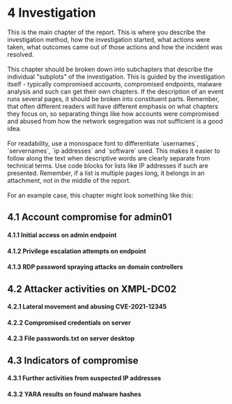 # 4 Investigation

<p class="helper"> This is the main chapter of the report. This is where you describe the investigation method, how the investigation started, what actions were taken, what outcomes came out of those actions and how the incident was resolved.<br>
<br>
This chapter should be broken down into subchapters that describe the individual "subplots" of the investigation. This is guided by the investigation itself - typically compromised accounts, compromised endpoints, malware analysis and such can get their own chapters. If the description of an event runs several pages, it should be broken into constituent parts. Remember, that often different readers will have different emphasis on what chapters they focus on, so separating things like how accounts were compromised and abused from how the network segregation was not sufficient is a good idea.<br>
<br>
For readability, use a monospace font to differentiate `usernames`, `servernames`, `ip addresses` and `software` used. This makes it easier to follow along the text when descriptive words are clearly separate from technical terms. Use code blocks for lists like IP addresses if such are presented. Remember, if a list is multiple pages long, it belongs in an attachment, not in the middle of the report.<br>
<br>
For an example case, this chapter might look something like this:</p>

## 4.1 Account compromise for admin01

####     4.1.1 Initial access on admin endpoint

####     4.1.2 Privilege escalation attempts on endpoint

####     4.1.3 RDP password spraying attacks on domain controllers

## 4.2 Attacker activities on XMPL-DC02

####     4.2.1 Lateral movement and abusing CVE-2021-12345

####     4.2.2 Compromised credentials on server

####     4.2.3 File passwords.txt on server desktop

## 4.3 Indicators of compromise

####     4.3.1 Further activities from suspected IP addresses

####     4.3.2 YARA results on found malware hashes
